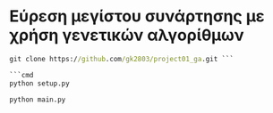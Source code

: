 # Εύρεση μεγίστου συνάρτησης με χρήση γενετικών αλγορίθμων



```cmd
git clone https://github.com/gk2803/project01_ga.git ```

```cmd 
python setup.py
```

```cmd
python main.py
```


